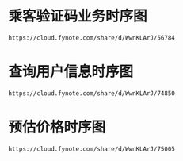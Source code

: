 # 乘客验证码业务时序图
    https://cloud.fynote.com/share/d/WwnKLArJ/56784

# 查询用户信息时序图
    https://cloud.fynote.com/share/d/WwnKLArJ/74850

# 预估价格时序图
    https://cloud.fynote.com/share/d/WwnKLArJ/75005
